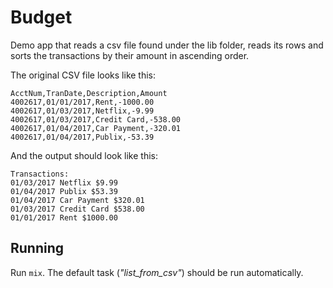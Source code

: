 # Budget

Demo app that reads a csv file found under the lib folder,
reads its rows and sorts the transactions by their amount
in ascending order.

The original CSV file looks like this:

```
AcctNum,TranDate,Description,Amount
4002617,01/01/2017,Rent,-1000.00
4002617,01/03/2017,Netflix,-9.99
4002617,01/03/2017,Credit Card,-538.00
4002617,01/04/2017,Car Payment,-320.01
4002617,01/04/2017,Publix,-53.39
```

And the output should look like this:

```
Transactions:
01/03/2017 Netflix $9.99
01/04/2017 Publix $53.39
01/04/2017 Car Payment $320.01
01/03/2017 Credit Card $538.00
01/01/2017 Rent $1000.00
```

## Running

Run `mix`. The default task (_"list_from_csv"_) should be run automatically.

